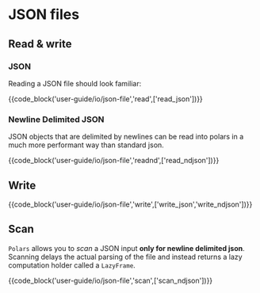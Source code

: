 # JSON files

## Read & write

### JSON

Reading a JSON file should look familiar:

{{code_block('user-guide/io/json-file','read',['read_json'])}}

### Newline Delimited JSON

JSON objects that are delimited by newlines can be read into polars in a much more performant way than standard json.

{{code_block('user-guide/io/json-file','readnd',['read_ndjson'])}}

## Write

{{code_block('user-guide/io/json-file','write',['write_json','write_ndjson'])}}

## Scan

`Polars` allows you to _scan_ a JSON input **only for newline delimited json**. Scanning delays the actual parsing of the
file and instead returns a lazy computation holder called a `LazyFrame`.

{{code_block('user-guide/io/json-file','scan',['scan_ndjson'])}}
